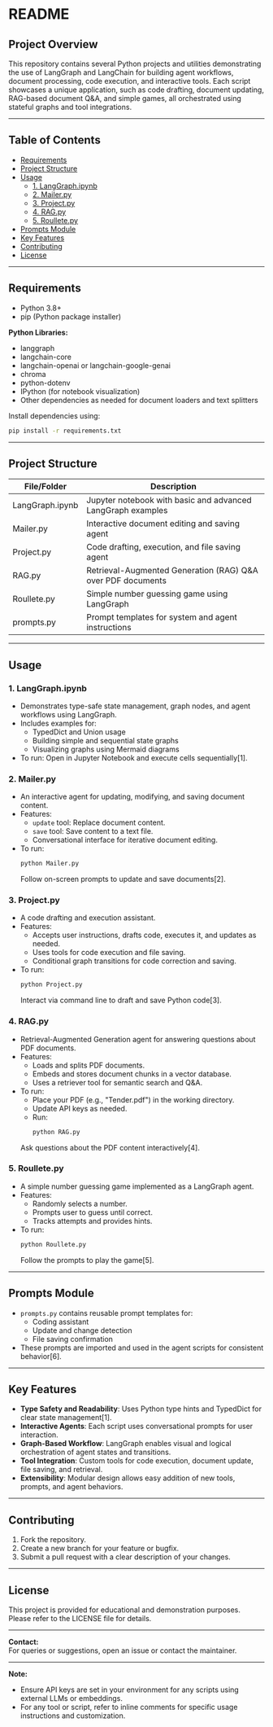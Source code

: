 # README

## Project Overview

This repository contains several Python projects and utilities demonstrating the use of LangGraph and LangChain for building agent workflows, document processing, code execution, and interactive tools. Each script showcases a unique application, such as code drafting, document updating, RAG-based document Q&A, and simple games, all orchestrated using stateful graphs and tool integrations.

---

## Table of Contents

- [Requirements](#requirements)
- [Project Structure](#project-structure)
- [Usage](#usage)
  - [1. LangGraph.ipynb](#1-langgraphipynb)
  - [2. Mailer.py](#2-mailerpy)
  - [3. Project.py](#3-projectpy)
  - [4. RAG.py](#4-ragpy)
  - [5. Roullete.py](#5-roulletepy)
- [Prompts Module](#prompts-module)
- [Key Features](#key-features)
- [Contributing](#contributing)
- [License](#license)

---

## Requirements

- Python 3.8+
- pip (Python package installer)

**Python Libraries:**

- langgraph
- langchain-core
- langchain-openai or langchain-google-genai
- chroma
- python-dotenv
- IPython (for notebook visualization)
- Other dependencies as needed for document loaders and text splitters

Install dependencies using:

```bash
pip install -r requirements.txt
```

---

## Project Structure

| File/Folder     | Description                                                    |
|-----------------|----------------------------------------------------------------|
| LangGraph.ipynb | Jupyter notebook with basic and advanced LangGraph examples    |
| Mailer.py       | Interactive document editing and saving agent                  |
| Project.py      | Code drafting, execution, and file saving agent               |
| RAG.py          | Retrieval-Augmented Generation (RAG) Q&A over PDF documents   |
| Roullete.py     | Simple number guessing game using LangGraph                   |
| prompts.py      | Prompt templates for system and agent instructions            |

---

## Usage

### 1. LangGraph.ipynb

- Demonstrates type-safe state management, graph nodes, and agent workflows using LangGraph.
- Includes examples for:
  - TypedDict and Union usage
  - Building simple and sequential state graphs
  - Visualizing graphs using Mermaid diagrams
- To run: Open in Jupyter Notebook and execute cells sequentially[1].

### 2. Mailer.py

- An interactive agent for updating, modifying, and saving document content.
- Features:
  - `update` tool: Replace document content.
  - `save` tool: Save content to a text file.
  - Conversational interface for iterative document editing.
- To run:  
  ```bash
  python Mailer.py
  ```
  Follow on-screen prompts to update and save documents[2].

### 3. Project.py

- A code drafting and execution assistant.
- Features:
  - Accepts user instructions, drafts code, executes it, and updates as needed.
  - Uses tools for code execution and file saving.
  - Conditional graph transitions for code correction and saving.
- To run:
  ```bash
  python Project.py
  ```
  Interact via command line to draft and save Python code[3].

### 4. RAG.py

- Retrieval-Augmented Generation agent for answering questions about PDF documents.
- Features:
  - Loads and splits PDF documents.
  - Embeds and stores document chunks in a vector database.
  - Uses a retriever tool for semantic search and Q&A.
- To run:
  - Place your PDF (e.g., "Tender.pdf") in the working directory.
  - Update API keys as needed.
  - Run:
    ```bash
    python RAG.py
    ```
  Ask questions about the PDF content interactively[4].

### 5. Roullete.py

- A simple number guessing game implemented as a LangGraph agent.
- Features:
  - Randomly selects a number.
  - Prompts user to guess until correct.
  - Tracks attempts and provides hints.
- To run:
  ```bash
  python Roullete.py
  ```
  Follow the prompts to play the game[5].

---

## Prompts Module

- `prompts.py` contains reusable prompt templates for:
  - Coding assistant
  - Update and change detection
  - File saving confirmation
- These prompts are imported and used in the agent scripts for consistent behavior[6].

---

## Key Features

- **Type Safety and Readability**: Uses Python type hints and TypedDict for clear state management[1].
- **Interactive Agents**: Each script uses conversational prompts for user interaction.
- **Graph-Based Workflow**: LangGraph enables visual and logical orchestration of agent states and transitions.
- **Tool Integration**: Custom tools for code execution, document update, file saving, and retrieval.
- **Extensibility**: Modular design allows easy addition of new tools, prompts, and agent behaviors.

---

## Contributing

1. Fork the repository.
2. Create a new branch for your feature or bugfix.
3. Submit a pull request with a clear description of your changes.

---

## License

This project is provided for educational and demonstration purposes. Please refer to the LICENSE file for details.

---

**Contact:**  
For queries or suggestions, open an issue or contact the maintainer.

---

**Note:**  
- Ensure API keys are set in your environment for any scripts using external LLMs or embeddings.
- For any tool or script, refer to inline comments for specific usage instructions and customization.

